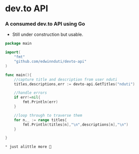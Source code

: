 # dev.to API
### A consumed dev.to API using Go

* Still under construction but usable.

```go
package main

import(
	"fmt"
	"github.com/edwinnduti/devto-api"
)

func main(){
	//capture title and description from user nduti
	titles,descriptions,err := devto-api.GetTitles("nduti")

	//handle errors
	if err!=nil{
		fmt.Println(err)
	}

	//loop through to traverse them
	for n,_ := range titles{
		fmt.Println(titles[n],"\n",descriptions[n],"\n")
	}

}

* just alittle more 🤏
